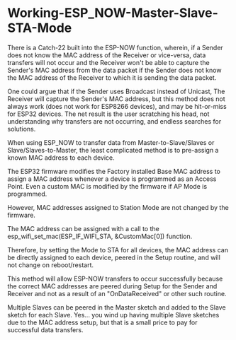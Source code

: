 # Working-ESP_NOW-Master-Slave-STA-Mode

There is a Catch-22 built into the ESP-NOW function, wherein, if a Sender does not know the MAC address of the Receiver or
vice-versa, data transfers will not occur and the Receiver won't be able to capture the Sender's MAC address from 
the data packet if the Sender does not know the MAC address of the Receiver to which it is sending the data packet.

One could argue that if the Sender uses Broadcast instead of Unicast, The Receiver will capture the Sender's MAC address, but
this method does not always work (does not work for ESP8266 devices), and may be hit-or-miss for ESP32 devices. The net result
is the user scratching his head, not understanding why transfers are not occurring, and endless searches for solutions.

When using ESP_NOW to transfer data from Master-to-Slave/Slaves or Slave/Slaves-to-Master, the least complicated method
is to pre-assign a known MAC address to each device.

The ESP32 firmware modifies the Factory installed Base MAC address to assign a MAC address whenever a device is programmed
as an Access Point. Even a custom MAC is modified by the firmware if AP Mode is programmed. 

However, MAC addresses assigned to Station Mode are not changed by the firmware.

The MAC address can be assigned with a call to the esp_wifi_set_mac(ESP_IF_WIFI_STA, &CustomMac[0]) function.

Therefore, by setting the Mode to STA for all devices, the MAC address can be directly assigned to each device, peered
in the Setup routine, and will not change on reboot/restart.

This method will allow ESP-NOW transfers to occur successfully because the correct MAC addresses are peered during Setup
for the Sender and Receiver and not as a result of an "OnDataReceived" or other such routine.

Multiple Slaves can be peered in the Master sketch and added to the Slave sketch for each Slave. Yes... you wind up having
multiple Slave sketches due to the MAC address setup, but that is a small price to pay for successful data transfers.
